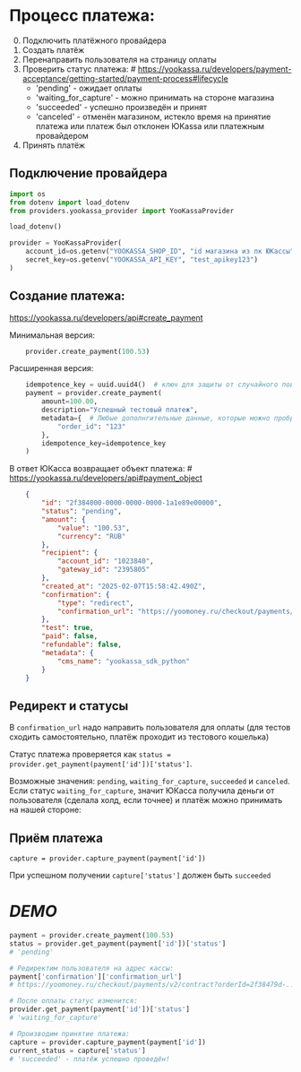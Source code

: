 # Процесс платежа:
0) Подключить платёжного провайдера
1) Создать платёж
2) Перенаправить пользователя на страницу оплаты
3) Проверить статус платежа:  # https://yookassa.ru/developers/payment-acceptance/getting-started/payment-process#lifecycle
   - 'pending' - ожидает оплаты
   - 'waiting_for_capture' - можно принимать на стороне магазина
   - 'succeeded' - успешно произведён и принят
   - 'canceled' - отменён магазином, истекло время на принятие платежа или платеж был отклонен ЮKassa или платежным провайдером
4) Принять платёж


## Подключение провайдера

```python
import os
from dotenv import load_dotenv
from providers.yookassa_provider import YooKassaProvider

load_dotenv()

provider = YooKassaProvider(
    account_id=os.getenv("YOOKASSA_SHOP_ID", "id магазина из лк ЮКассы"),
    secret_key=os.getenv("YOOKASSA_API_KEY", "test_apikey123")
)
```

## Создание платежа:
https://yookassa.ru/developers/api#create_payment
    
Минимальная версия:
```python
    provider.create_payment(100.53)
```

Расширенная версия:
```python 
    idempotence_key = uuid.uuid4()  # ключ для защиты от случайного повторения транзакций https://yookassa.ru/developers/using-api/interaction-format#idempotence
    payment = provider.create_payment(
        amount=100.00,
        description="Успешный тестовый платеж",
        metadata={  # Любые дополнгительные данные, которые можно пробросить в платёж https://yookassa.ru/developers/api#create_payment_metadata
            "order_id": "123"
        },
        idempotence_key=idempotence_key
    )
```
В ответ ЮКасса возвращает объект платежа:  # https://yookassa.ru/developers/api#payment_object
```json
    {
        "id": "2f384000-0000-0000-0000-1a1e89e00000",
        "status": "pending",
        "amount": {
            "value": "100.53",
            "currency": "RUB"
        },
        "recipient": {
            "account_id": "1023840",
            "gateway_id": "2395805"
        },
        "created_at": "2025-02-07T15:58:42.490Z",
        "confirmation": {
            "type": "redirect",
            "confirmation_url": "https://yoomoney.ru/checkout/payments/v2/contract?orderId=2f384000-0000-0000-0000-1a1e89e00000"
        },
        "test": true,
        "paid": false,
        "refundable": false,
        "metadata": {
            "cms_name": "yookassa_sdk_python"
        }
    }
```

## Редирект и статусы
В `confirmation_url` надо направить пользователя для оплаты (для тестов сходить самостоятельно, платёж проходит из тестового кошелька)

Статус платежа проверяется как `status = provider.get_payment(payment['id'])['status']`.

Возможные значения: `pending`, `waiting_for_capture`, `succeeded` и `canceled`. 
Если статус `waiting_for_capture`, значит ЮКасса получила деньги от пользователя (сделала холд, если точнее) и платёж можно принимать на нашей стороне:


## Приём платежа
`capture = provider.capture_payment(payment['id'])`

При успешном получении `capture['status']` должен быть `succeeded`

# _DEMO_
```python
payment = provider.create_payment(100.53)
status = provider.get_payment(payment['id'])['status']
# 'pending'

# Редиректим пользователя на адрес кассы:
payment['confirmation']['confirmation_url']
# https://yoomoney.ru/checkout/payments/v2/contract?orderId=2f38479d-...-17b8f48b1aee'

# После оплаты статус изменится:
provider.get_payment(payment['id'])['status']
# 'waiting_for_capture'

# Производим принятие платежа:
capture = provider.capture_payment(payment['id'])
current_status = capture['status']
# 'succeeded' - платёж успешно проведён!
```